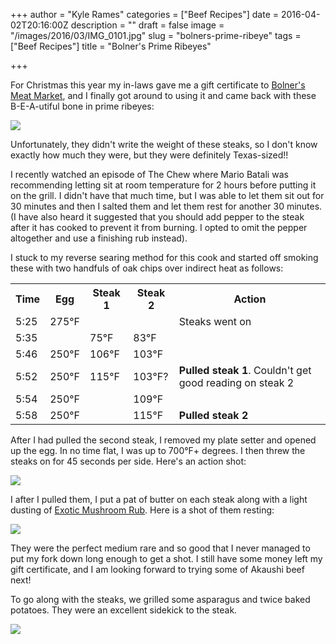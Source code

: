 +++
author = "Kyle Rames"
categories = ["Beef Recipes"]
date = 2016-04-02T20:16:00Z
description = ""
draft = false
image = "/images/2016/03/IMG_0101.jpg"
slug = "bolners-prime-ribeye"
tags = ["Beef Recipes"]
title = "Bolner's Prime Ribeyes"

+++

For Christmas this year my in-laws gave me a gift certificate to [Bolner's Meat Market](http://bolnersmeatcompany.com/), and I finally got around to using it and came back with these B-E-A-utiful bone in prime ribeyes:

![](/images/2016/03/IMG_0096.jpg)

Unfortunately, they didn't write the weight of these steaks, so I don't know exactly how much they were, but they were definitely Texas-sized!!

I recently watched an episode of The Chew where Mario Batali was recommending letting sit at room temperature for 2 hours before putting it on the grill. I didn't have that much time, but I was able to let them sit out for 30 minutes and then I salted them and let them rest for another 30 minutes. (I have also heard it suggested that you should add pepper to the steak after it has cooked to prevent it from burning. I opted to omit the pepper altogether and use a finishing rub instead).

I stuck to my reverse searing method for this cook and started off smoking these with two handfuls of oak chips over indirect heat as follows:

<table>
<tr><th>Time</th><th>Egg</th><th>Steak 1</th><th>Steak 2</th><th>Action</th></tr>
<tr><td>5:25</td><td>275°F</td><td></td><td></td><td>Steaks went on</td></tr>
<tr><td>5:35</td><td></td><td>75°F</td><td>83°F</td><td></td></tr>
<tr><td>5:46</td><td>250°F</td><td>106°F</td><td>103°F</td><td></td></tr>
<tr><td>5:52</td><td>250°F</td><td>115°F</td><td>103°F?</td><td><b>Pulled steak 1</b>. Couldn't get good reading on steak 2</td></tr>
<tr><td>5:54</td><td>250°F</td><td></td><td>109°F</td><td></td></tr>
<tr><td>5:58</td><td>250°F</td><td></td><td>115°F</td><td><b>Pulled steak 2</b></td></tr>
</table>

After I had pulled the second steak, I removed my plate setter and opened up the egg. In no time flat, I was up to 700°F+ degrees. I then threw the steaks on for 45 seconds per side. Here's an action shot:

![](/images/2016/03/IMG_0099.jpg)

I after I pulled them, I put a pat of butter on each steak along with a light dusting of [Exotic Mushroom Rub](http://www.amazon.com/Rub-Love-Exotic-Mushroom-Douglas/dp/B000VBVZRK). Here is a shot of them resting:

![](/images/2016/03/IMG_0100.jpg)

They were the perfect medium rare and so good that I never managed to put my fork down long enough to get a shot. I still have some money left my gift certificate, and I am looking forward to trying some of Akaushi beef next!

To go along with the steaks, we grilled some asparagus and twice baked potatoes. They were an excellent sidekick to the steak.

![](/images/2016/03/IMG_0098.jpg)



